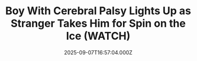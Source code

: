 ---
title: "Boy With Cerebral Palsy Lights Up as Stranger Takes Him for Spin on the Ice (WATCH)"
date: 2025-09-07T16:57:04.000Z
category: Human Kindness
externalLink: "https://www.goodnewsnetwork.org/boy-with-cerebral-palsy-lights-up-as-stranger-takes-him-for-spin-on-the-ice/"
image: ""
excerpt: "A video captured the moment a boy with cerebral palsy lit up when a stranger took him for a spin on the ice in his wheelchair. Bleu Greenwood has a severe form of cerebral palsy—stage five quadriplegic—and relies on ventilation to keep his airways open. After spending six months on such life support this year, […] The post Boy With…"
---